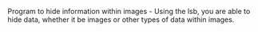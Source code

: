 Program to hide information within images - Using the lsb, you are able to hide data, whether it be images or other types of data within images.

